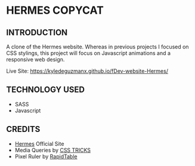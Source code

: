 # HERMES COPYCAT

## INTRODUCTION
A clone of the Hermes website. Whereas in previous projects I focused on CSS stylings, this project will focus on Javascript animations and a responsive web design.  

Live Site: https://kyledeguzmanx.github.io/fDev-website-Hermes/  

## TECHNOLOGY USED
- SASS   
- Javascript  

## CREDITS
- [Hermes](https://hermes.com/) Official Site     
- Media Queries by [CSS TRICKS](https://css-tricks.com/a-complete-guide-to-css-media-queries/)  
- Pixel Ruler by [RapidTable](https://www.rapidtables.com/web/tools/pixel-ruler.html)   
